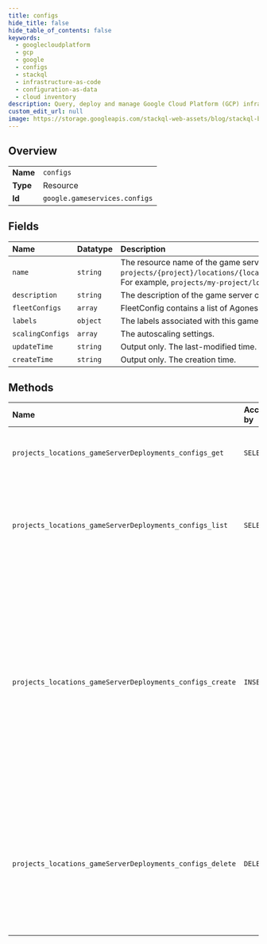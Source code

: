 ```yaml
---
title: configs
hide_title: false
hide_table_of_contents: false
keywords:
  - googlecloudplatform
  - gcp
  - google
  - configs
  - stackql
  - infrastructure-as-code
  - configuration-as-data
  - cloud inventory
description: Query, deploy and manage Google Cloud Platform (GCP) infrastructure and resources using SQL
custom_edit_url: null
image: https://storage.googleapis.com/stackql-web-assets/blog/stackql-blog-post-featured-image.png
---
```

  
    

## Overview
<table><tbody>
<tr><td><b>Name</b></td><td><code>configs</code></td></tr>
<tr><td><b>Type</b></td><td>Resource</td></tr>
<tr><td><b>Id</b></td><td><code>google.gameservices.configs</code></td></tr>
</tbody></table>

## Fields
| Name | Datatype | Description |
|:-----|:---------|:------------|
| `name` | `string` | The resource name of the game server config, in the following form: `projects/{project}/locations/{locationId}/gameServerDeployments/{deploymentId}/configs/{configId}`. For example, `projects/my-project/locations/global/gameServerDeployments/my-game/configs/my-config`. |
| `description` | `string` | The description of the game server config. |
| `fleetConfigs` | `array` | FleetConfig contains a list of Agones fleet specs. Only one FleetConfig is allowed. |
| `labels` | `object` | The labels associated with this game server config. Each label is a key-value pair. |
| `scalingConfigs` | `array` | The autoscaling settings. |
| `updateTime` | `string` | Output only. The last-modified time. |
| `createTime` | `string` | Output only. The creation time. |
## Methods
| Name | Accessible by | Required Params | Description |
|:-----|:--------------|:----------------|:------------|
| `projects_locations_gameServerDeployments_configs_get` | `SELECT` | `name` | Gets details of a single game server config. |
| `projects_locations_gameServerDeployments_configs_list` | `SELECT` | `parent` | Lists game server configs in a given project, location, and game server deployment. |
| `projects_locations_gameServerDeployments_configs_create` | `INSERT` | `parent` | Creates a new game server config in a given project, location, and game server deployment. Game server configs are immutable, and are not applied until referenced in the game server deployment rollout resource. |
| `projects_locations_gameServerDeployments_configs_delete` | `DELETE` | `name` | Deletes a single game server config. The deletion fails if the game server config is referenced in a game server deployment rollout. |
